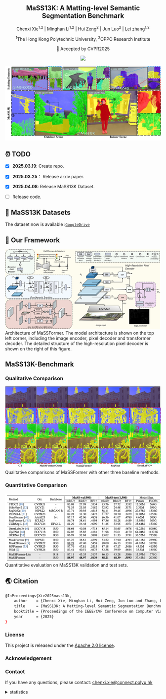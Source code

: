 
<div align="center">
<h2>MaSS13K: A Matting-level Semantic Segmentation Benchmark</h2>



Chenxi Xie<sup>1,2</sup>
| Minghan Li<sup>1,2</sup> | 
Hui Zeng<sup>2</sup> | 
Jun Luo<sup>2</sup> | 
Lei zhang<sup>1,2</sup> 

<sup>1</sup>The Hong Kong Polytechnic University, <sup>2</sup>OPPO Research Institute

🚩 Accepted by CVPR2025

<a href='https://arxiv.org/abs/2503.18364'><img src='https://img.shields.io/badge/Paper-Arxiv-red'></a>

</div>

![MaSS13K Dataset](fig/mas13k.png)
## ⏰ TODO
- [x] **2025.03.19**: Create repo.
- [x] **2025.03.25**： Release arxiv paper.
- [x] **2025.04.08**: Release MaSS13K Dataset.
- [ ] Release code.


## 🌟 MaSS13K Datasets
The dataset now is available :[`GoogleDrive`](https://drive.google.com/drive/folders/1NooQARLS4epj6GTsf_6hzphl1APUdW7t?usp=sharing)

## 🌟 Our Framework

![MaSSFormer](fig/Framework.png)
Architecture of MaSSFormer. The model architecture is shown on the top left corner, including the image encoder, pixel decoder and transformer decoder. The detailed structure of the high-resolution pixel decoder is shown on the right of this figure.

## MaSS13K-Benchmark


### Qualitative Comparison
![Visual Comparison](fig/VisualComp.png)
Qualitative comparisons of MaSSFormer with other three baseline methods.

### Quantitative Comparison

![Mass13K-Benchmark](fig/QuantitativeComp.png)
Quantitative evaluation on MaSS13K validation and test sets.


## 🌏 Citation

```bash
@InProceedings{Xie2025mass13k,
    author    = {Chenxi Xie, Minghan Li, Hui Zeng, Jun Luo and Zhang, Lei},
    title     = {MaSS13K: A Matting-level Semantic Segmentation Benchmark},
    booktitle = {Proceedings of the IEEE/CVF Conference on Computer Vision and Pattern Recognition (CVPR)},
    year      = {2025}
}
```


### License
This project is released under the [Apache 2.0 license](LICENSE).

### Acknowledgement

### Contact
If you have any questions, please contact: chenxi.xie@connect.polyu.hk


<details>
<summary>statistics</summary>

![visitors](https://visitor-badge.laobi.icu/badge?page_id=xiechenxi99.MaSS13K)

</details>
